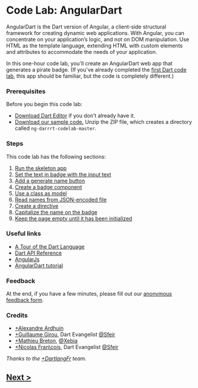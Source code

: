 Code Lab: AngularDart
=================

AngularDart is the Dart version of Angular,
a client-side structural framework for creating dynamic web applications.
With Angular, you can concentrate on your application’s logic, and not on DOM manipulation.
Use HTML as the template language, extending HTML with custom elements and attributes
to accommodate the needs of your application.

In this one-hour code lab, you'll create an AngularDart web app
that generates a pirate badge.
(If you've already completed the [first Dart code lab](https://www.dartlang.org/codelabs/darrrt/),
this app should be familiar, but the code is completely different.)

<!-- put screenshot here? -->


### Prerequisites

Before you begin this code lab:

* [Download Dart Editor][1] if you don't already have it.
* [Download our sample code.](https://github.com/shailen/ng-darrrt-codelab/archive/master.zip)
  Unzip the ZIP file, which creates a directory called `ng-darrrt-codelab-master`.

### Steps

This code lab has the following sections:

1. [Run the skeleton app](docs/step-1.md)
2. [Set the text in badge with the input text](docs/step-2.md)
3. [Add a generate name button](docs/step-3.md)
4. [Create a badge component](docs/step-4.md)
5. [Use a class as model](docs/step-5.md)
6. [Read names from JSON-encoded file](docs/step-6.md)
7. [Create a directive](docs/step-7.md)
8. [Capitalize the name on the badge](docs/step-8.md)
9. [Keep the page empty until it has been initialized](docs/step-9.md)


### Useful links

- [A Tour of the Dart Language][2]
- [Dart API Reference][3]
- [AngularJs][4]
- [AngularDart tutorial][5]


### Feedback

At the end, if you have a few minutes, please fill
out our [anonymous feedback form][feedback].


### Credits

- [+Alexandre Ardhuin](https://plus.google.com/101145059477513456972)
- [+Guillaume Girou](https://plus.google.com/+GuillaumeGirou), Dart Evangelist [@Sfeir](http://www.sfeir.com/)
- [+Mathieu Breton](https://twitter.com/MatBreton), [@Xebia](http://www.xebia.fr)
- [+Nicolas Fran\cois](https://plus.google.com/+NicolasFrancois), Dart Evangelist [@Sfeir](http://www.sfeir.com/)

_Thanks to the [+DartlangFr](http://gplus.to/dartlangfr) team._  

## [Next >](docs/step-1.md)

  [1]: https://www.dartlang.org/
  [2]: https://www.dartlang.org/docs/dart-up-and-running/contents/ch02.html
  [3]: http://api.dartlang.org/docs/channels/stable/latest/
  [4]: http://angularjs.org/
  [5]: https://github.com/angular/angular.dart.tutorial
  [feedback]: https://docs.google.com/forms/d/1F0ZE-ZfNyNm-MQtEzq1xmvv9Y5g6exAFs9zXH65Bb18/viewform?entry.1890092742=At%C2%A0Dart+Flight+School,+Paris,+Jan.+20th,+2014&entry.475282761

